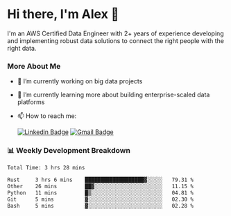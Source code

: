 # Hi there, I'm Alex  👋

I'm an AWS Certified Data Engineer with 2+ years of experience developing and implementing robust data solutions to connect the right people with the right data. 

### More About Me

- 🔭 I’m currently working on big data projects
- 🌱 I’m currently learning more about building enterprise-scaled data platforms
- 📫 How to reach me:

  [![Linkedin Badge](https://img.shields.io/badge/LinkedIn-0077B5?style=for-the-badge&logo=linkedin&logoColor=white)](https://www.linkedin.com/in/itsalexchen) [![Gmail Badge](https://img.shields.io/badge/Gmail-D14836?style=for-the-badge&logo=gmail&logoColor=white)](mailto:itsalexchen@gmail.com)




### 📊 Weekly Development Breakdown
<!--START_SECTION:waka-->

```txt
Total Time: 3 hrs 28 mins

Rust     3 hrs 6 mins    ███████████████████▓░░░░░   79.31 %
Other    26 mins         ██▓░░░░░░░░░░░░░░░░░░░░░░   11.15 %
Python   11 mins         █▒░░░░░░░░░░░░░░░░░░░░░░░   04.81 %
Git      5 mins          ▓░░░░░░░░░░░░░░░░░░░░░░░░   02.30 %
Bash     5 mins          ▓░░░░░░░░░░░░░░░░░░░░░░░░   02.28 %
```

<!--END_SECTION:waka-->
